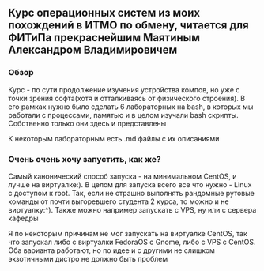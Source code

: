 ## Курс операционных систем из моих похождений в ИТМО по обмену, читается для ФИТиПа прекраснейшим Маятиным Александром Владимировичем

### Обзор

Курс - по сути продолжение изучения устройства компов, но уже с точки зрения софта(хотя и отталкиваясь от физического строения). В его рамках нужно было сделать 6 лабораторных на bash,
в которых мы работали с процессами, памятью и в целом изучали bash скрипты. Собственно только они здесь и представлены

К некоторым лабораторным есть .md файлы с их описаниями


### Очень очень хочу запустить, как же?

Самый канонический способ запуска - на минимальном CentOS, и лучше на виртуалке:). В целом для запуска всего все что нужно - Linux с доступом к root. Так, если не 
страшно выполнять рандомные рутовые команды от почти выгоревшего студента 2 курса, то можно и не виртуалку:^). Также можно например запускать с VPS, ну или с сервера кафедры

Я по некоторым причинам не мог запускать на виртуалке CentOS, так что запускал либо с виртуалки FedoraOS с Gnome, либо с VPS с CentOS. Оба варианта работают, но по идее и с другими 
не слишком экзотичными дистро не должно быть проблем

